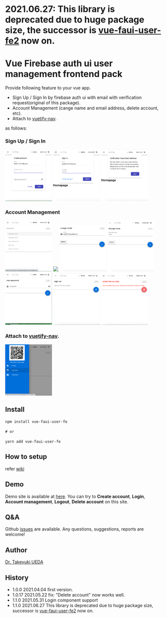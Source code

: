 # 2021.06.27: This library is deprecated due to huge package size, the successor is [vue-faui-user-fe2](https://www.npmjs.com/package/vue-faui-user-fe2) now on.

# Vue Firebase auth ui user management frontend pack
Provide following feature to your vue app.
- Sign Up / Sign In by firebase auth ui with email with verification request(original of this package).
- Account Management (cange name and email address, delete account, etc).
- Attach to [vuetify-nav](https://www.npmjs.com/package/vuetify-nav).

as follows:

### Sign Up / Sign In
<img src="https://github.com/UedaTakeyuki/vue-faui-user-fe/blob/main/img/ss.2021-04-03 20.23.10.png" width="30%"/>  <img src="https://github.com/UedaTakeyuki/vue-faui-user-fe/blob/main/img/ss.2021-04-03 20.20.29.png" width="30%"/>  <img src="https://github.com/UedaTakeyuki/vue-faui-user-fe/blob/main/img/ss.2021-04-04 11.39.02.png" width="30%"/>

### Account Management
  <img src="https://github.com/UedaTakeyuki/vue-faui-user-fe/blob/main/img/ss.2021-04-03 20.21.04.png" width="30%"/>  <img src="https://github.com/UedaTakeyuki/vue-faui-user-fe/blob/main/img/ss.ss.2021-04-03 20.21.04.png" width="30%"/>  <img src="https://github.com/UedaTakeyuki/vue-faui-user-fe/blob/main/img/ss.2021-04-03 20.21.14.png" width="30%"/>  <img src="https://github.com/UedaTakeyuki/vue-faui-user-fe/blob/main/img/ss.2021-04-03 20.21.31.png" width="30%"/>  <img src="https://github.com/UedaTakeyuki/vue-faui-user-fe/blob/main/img/ss.2021-04-03 20.21.43.png" width="30%"/>  <img src="https://github.com/UedaTakeyuki/vue-faui-user-fe/blob/main/img/ss.2021-04-03 20.21.53.png" width="30%"/>  <img src="https://github.com/UedaTakeyuki/vue-faui-user-fe/blob/main/img/ss.2021-04-03 20.22.06.png" width="30%"/>  
  
### Attach to [vuetify-nav](https://www.npmjs.com/package/vuetify-nav).
<img src="https://github.com/UedaTakeyuki/vue-faui-user-fe/blob/main/img/ss.2021-04-03 20.20.52.png" width="30%"/>

## Install

```bash:
npm install vue-faui-user-fe 

# or

yarn add vue-faui-user-fe
```

## How to setup
refer [wiki](https://github.com/UedaTakeyuki/vue-faui-user-fe/wiki/How-to-setup)

## Demo
Demo site is available at [here](https://vue-faui-user-fe-sample.uedasoft.com/).
You can try to **Create account**, **Login**, **Account management**, **Logout**, **Delete account** on this site.

## Q&A
Github [issues](https://github.com/UedaTakeyuki/vue-faui-user-fe/issues) are available. Any questions, suggestions, reports are welcome!

## Author
[Dr. Takeyuki UEDA](https://atelierueda.uedasoft.com/)

## History
- 1.0.0  2021.04.04 first version.
- 1.0.17 2021.05.22 fix: "Delete account" now works well. 
- 1.1.0  2021.05.31 Login component support
- 1.1.0  2021.06.27 This library is deprecated due to huge package size, successor is [vue-faui-user-fe2](https://www.npmjs.com/package/vue-faui-user-fe2) now on.
